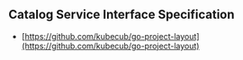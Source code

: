 ## Catalog Service Interface Specification

+ [https://github.com/kubecub/go-project-layout](https://github.com/kubecub/go-project-layout)